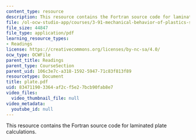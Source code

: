 ```yaml
---
content_type: resource
description: This resource contains the Fortran source code for laminated plate calculations.
file: /ol-ocw-studio-app/courses/3-91-mechanical-behavior-of-plastics-spring-2007/834711903364af2cf5e27bcb90fab8e7_plate.pdf
file_size: 44847
file_type: application/pdf
learning_resource_types:
- Readings
license: https://creativecommons.org/licenses/by-nc-sa/4.0/
ocw_type: OCWFile
parent_title: Readings
parent_type: CourseSection
parent_uid: 106c3e7c-a318-1592-5947-71c83f813f89
resourcetype: Document
title: plate.pdf
uid: 83471190-3364-af2c-f5e2-7bcb90fab8e7
video_files:
  video_thumbnail_file: null
video_metadata:
  youtube_id: null
---
```

This resource contains the Fortran source code for laminated plate calculations.